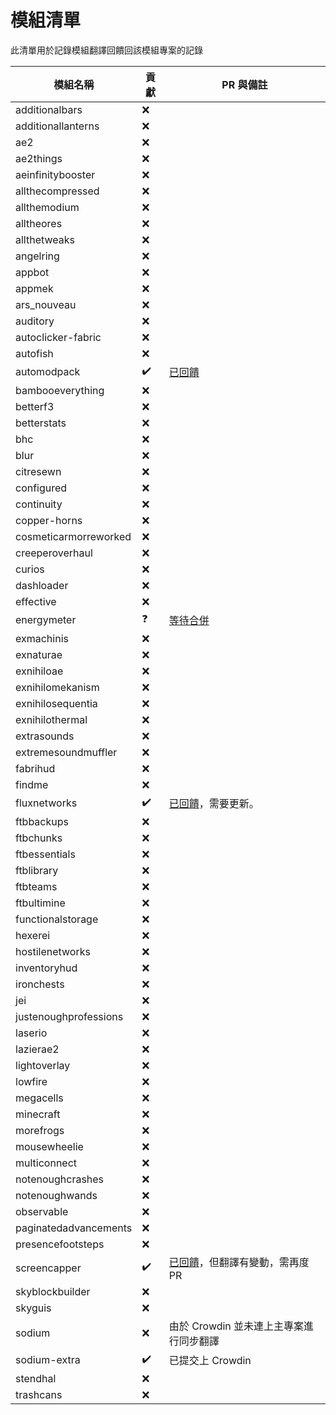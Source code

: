 # 模組清單

此清單用於記錄模組翻譯回饋回該模組專案的記錄

| 模組名稱 | 貢獻 | PR 與備註 |
| ------ | ------ | ------ |
| additionalbars | :x: |  |
| additionallanterns | :x: |  |
| ae2 | :x: |  |
| ae2things | :x: |  |
| aeinfinitybooster | :x: |  |
| allthecompressed | :x: |  |
| allthemodium | :x: |  |
| alltheores | :x: |  |
| allthetweaks | :x: |  |
| angelring | :x: |  |
| appbot | :x: |  |
| appmek | :x: |  |
| ars_nouveau | :x: |  |
| auditory | :x: |  |
| autoclicker-fabric | :x: |  |
| autofish | :x: |  |
| automodpack | :heavy_check_mark: | [已回饋](https://github.com/Skidamek/AutoModpack/pull/64) |
| bambooeverything | :x: |  |
| betterf3 | :x: |  |
| betterstats | :x: |  |
| bhc | :x: |  |
| blur | :x: |  |
| citresewn | :x: |  |
| configured | :x: |  |
| continuity | :x: |  |
| copper-horns | :x: |  |
| cosmeticarmorreworked | :x: |  |
| creeperoverhaul | :x: |  |
| curios | :x: |  |
| dashloader | :x: |  |
| effective | :x: |  |
| energymeter | :question: | [等待合併](https://github.com/AlmostReliable/energymeter-forge/pull/26) |
| exmachinis | :x: |  |
| exnaturae | :x: |  |
| exnihiloae | :x: |  |
| exnihilomekanism | :x: |  |
| exnihilosequentia | :x: |  |
| exnihilothermal | :x: |  |
| extrasounds | :x: |  |
| extremesoundmuffler | :x: |  |
| fabrihud | :x: |  |
| findme | :x: |  |
| fluxnetworks | :heavy_check_mark: | [已回饋](https://github.com/SonarSonic/Flux-Networks/pull/482)，需要更新。 |
| ftbbackups | :x: |  |
| ftbchunks | :x: |  |
| ftbessentials | :x: |  |
| ftblibrary | :x: |  |
| ftbteams | :x: |  |
| ftbultimine | :x: |  |
| functionalstorage | :x: |  |
| hexerei | :x: |  |
| hostilenetworks | :x: |  |
| inventoryhud | :x: |  |
| ironchests | :x: |  |
| jei | :x: |  |
| justenoughprofessions | :x: |  |
| laserio | :x: |  |
| lazierae2 | :x: |  |
| lightoverlay | :x: |  |
| lowfire | :x: |  |
| megacells | :x: |  |
| minecraft | :x: |  |
| morefrogs | :x: |  |
| mousewheelie | :x: |  |
| multiconnect | :x: |  |
| notenoughcrashes | :x: |  |
| notenoughwands | :x: |  |
| observable | :x: |  |
| paginatedadvancements | :x: |  |
| presencefootsteps | :x: |  |
| screencapper | :heavy_check_mark: | [已回饋](https://github.com/Deftu/Screencapper/pull/6)，但翻譯有變動，需再度 PR |
| skyblockbuilder | :x: |  |
| skyguis | :x: |  |
| sodium | :x: | 由於 Crowdin 並未連上主專案進行同步翻譯 |
| sodium-extra | :heavy_check_mark: | 已提交上 Crowdin |
| stendhal | :x: |  |
| trashcans | :x: |  |
